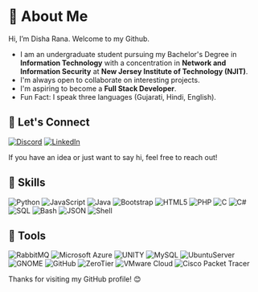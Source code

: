 # 💫 About Me

Hi, I’m Disha Rana. Welcome to my Github.

-  I am an undergraduate student pursuing my Bachelor's Degree in **Information Technology** with a concentration in **Network and Information Security** at **New Jersey Institute of Technology (NJIT)**.
-  I'm always open to collaborate on interesting projects.
-  I'm aspiring to become a **Full Stack Developer**.
-  Fun Fact: I speak three languages (Gujarati, Hindi, English).

## 🤝 Let's Connect

[![Discord](https://img.shields.io/badge/Discord-%237289DA.svg?logo=discord&logoColor=white)](https://discord.gg/disharanaa) [![LinkedIn](https://img.shields.io/badge/LinkedIn-%230077B5.svg?logo=linkedin&logoColor=white)](https://www.linkedin.com/in/disha-rana)

If you have an idea or just want to say hi, feel free to reach out!

## 🎯 Skills

![Python](https://img.shields.io/badge/python-3670A0?style=flat-square&logo=python&logoColor=ffdd54) 
![JavaScript](https://img.shields.io/badge/javascript-%23323330.svg?style=flat-square&logo=javascript&logoColor=%23F7DF1E) 
![Java](https://img.shields.io/badge/java-%23ED8B00.svg?style=flat-square&logo=java&logoColor=white) 
![Bootstrap](https://img.shields.io/badge/-Bootstrap-7952B3?logo=bootstrap&logoColor=white&style=flat) 
![HTML5](https://img.shields.io/badge/html5-%23E34F26.svg?style=flat-square&logo=html5&logoColor=white)
![PHP](https://img.shields.io/badge/php-%23777BB4.svg?style=flat-square&logo=php&logoColor=white)
![C](https://img.shields.io/badge/c-%2300599C.svg?style=flat-square&logo=c&logoColor=white)
![C#](https://img.shields.io/badge/c%23-%23239120.svg?style=flat-square&logo=c-sharp&logoColor=white) 
![SQL](https://img.shields.io/badge/-SQL-4479A1?logo=sql&logoColor=white&style=flat)
![Bash](https://img.shields.io/badge/-Bash-4EAA25?logo=gnubash&logoColor=white&style=flat)
![JSON](https://img.shields.io/badge/JSON-000000?style=flat-square&logo=json&logoColor=white)
![Shell](https://img.shields.io/badge/Shell-4EAA25?style=flat-square&logo=gnu-bash&logoColor=white)

## 🔧 Tools

![RabbitMQ](https://img.shields.io/badge/RabbitMQ-FF6600?style=flat-square&logo=rabbitmq&logoColor=white)
![Microsoft Azure](https://img.shields.io/badge/Microsoft_Azure-0089D6?style=flat-square&logo=microsoft-azure&logoColor=white)
![UNITY](https://img.shields.io/badge/Unity-%2320232a.svg?style=flat-square&logo=unity&logoColor=white)
![MySQL](https://img.shields.io/badge/MySQL-4479A1?style=flat-square&logo=mysql&logoColor=white)
![UbuntuServer](https://img.shields.io/badge/Ubuntu-E95420?style=flat-square&logo=ubuntu&logoColor=white)
![GNOME](https://img.shields.io/badge/GNOME-4A86CF?style=flat-square&logo=gnome&logoColor=white)
![GitHub](https://img.shields.io/badge/GitHub-181717?style=flat-square&logo=github&logoColor=white)
![ZeroTier](https://img.shields.io/badge/ZeroTier-235689?style=flat-square&logo=zerotier&logoColor=white)
![VMware Cloud](https://img.shields.io/badge/VMware_Cloud-607078?style=flat-square&logo=vmware&logoColor=white)
![Cisco Packet Tracer](https://img.shields.io/badge/Cisco_Packet_Tracer-1BA0D7?style=flat-square&logo=cisco&logoColor=white)


Thanks for visiting my GitHub profile! 😊

<!--
**DishaRanaa/DishaRanaa** is a ✨ _special_ ✨ repository because its `README.md` (this file) appears on your GitHub profile.

Here are some ideas to get you started:

- 🔭 I’m currently working on ...
- 🌱 I’m currently learning ...
- 👯 I’m looking to collaborate on ...
- 🤔 I’m looking for help with ...
- 💬 Ask me about ...
- 📫 How to reach me: ...
- 😄 Pronouns: ...
- ⚡ Fun fact: ...
-->
